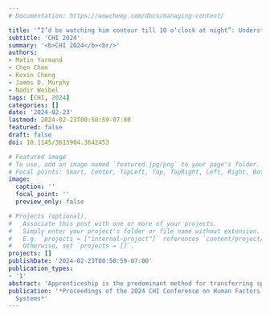 ```yaml
---
# Documentation: https://wowchemy.com/docs/managing-content/

title: '“I’d be watching him contour till 10 o’clock at night”: Understanding Tensions between Teaching Methods and Learning Needs in Healthcare Apprenticeship'
subtitle: 'CHI 2024'
summary: '<b>CHI 2024</b><br/>'
authors:
- Matin Yarmand
- Chen Chen
- Kexin Cheng
- James D. Murphy
- Nadir Weibel
tags: [CHI, 2024]
categories: []
date: '2024-02-23'
lastmod: 2024-02-23T00:50:59-07:00
featured: false
draft: false
doi: 10.1145/3613904.3642453

# Featured image
# To use, add an image named `featured.jpg/png` to your page's folder.
# Focal points: Smart, Center, TopLeft, Top, TopRight, Left, Right, BottomLeft, Bottom, BottomRight.
image:
  caption: ''
  focal_point: ''
  preview_only: false

# Projects (optional).
#   Associate this post with one or more of your projects.
#   Simply enter your project's folder or file name without extension.
#   E.g. `projects = ["internal-project"]` references `content/project/deep-learning/index.md`.
#   Otherwise, set `projects = []`.
projects: []
publishDate: '2024-02-23T00:50:59-07:00'
publication_types:
- '1'
abstract: 'Apprenticeship is the predominant method for transferring specialized medical skills, yet the inter-dynamics between faculty and residents, including methods of feedback exchange are under-explored. We specifically investigate contouring: outlining tumors in preparation for radiotherapy, a critical skill that when performed subpar, severely degrades patient survival. Interviews and design-thinking workshops (N = four faculty; six residents) revealed misalignment between teaching methods and residents who desired timely, relevant, and diverse feedback. We further discuss reasons: overlapping learning content and strategies to ease tensions between clinical and teaching duties, and lack of support for exchange of cognitive processes. The follow-up survey study (N = 67 practitioners from 31 countries), which contained annotation and sketching tasks, provided diverse perspective over effective feedback elements. We lastly present sociotechnical implications in supporting faculty's teaching duties and learners’ cognitive models, such as systematically leveraging senior learners in providing case-based guidance and supporting double-sided flow of cognitive information via in-situ video snippets.'
publication: '*Proceedings of the 2024 CHI Conference on Human Factors in Computing
  Systems*'
---
```

